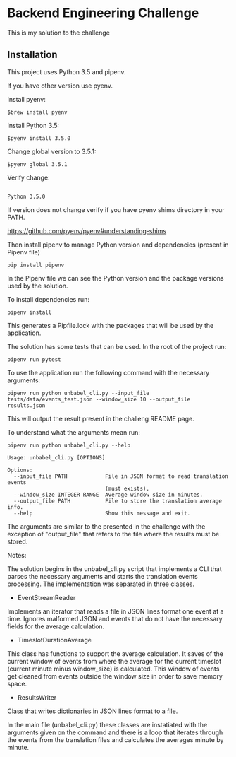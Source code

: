 # Backend Engineering Challenge

This is my solution to the challenge

## Installation

This project uses Python 3.5 and pipenv.

If you have other version use pyenv.

Install pyenv:

``` $brew install pyenv ```

Install Python 3.5:

``` $pyenv install 3.5.0 ```

Change global version to 3.5.1:

``` $pyenv global 3.5.1 ```

Verify change:

``` $python --version 

Python 3.5.0
```

If version does not change verify if you have pyenv shims directory in your PATH.

https://github.com/pyenv/pyenv#understanding-shims

Then install pipenv to manage Python version and dependencies (present in Pipenv file)

``` pip install pipenv ```

In the Pipenv file we can see the Python version and the package versions used by the solution.

To install dependencies run:

``` pipenv install ```

This generates a Pipfile.lock with the packages that will be used by the application.

The solution has some tests that can be used. In the root of the project run:

``` pipenv run pytest ```

To use the application run the following command with the necessary arguments:

``` 
pipenv run python unbabel_cli.py --input_file tests/data/events_test.json --window_size 10 --output_file results.json

```
This will output the result present in the challeng README page.

To understand what the arguments mean run:

```
pipenv run python unbabel_cli.py --help 

Usage: unbabel_cli.py [OPTIONS]

Options:
  --input_file PATH            File in JSON format to read translation events
                               (must exists).
  --window_size INTEGER RANGE  Average window size in minutes.
  --output_file PATH           File to store the translation average info.
  --help                       Show this message and exit.
```

The arguments are similar to the presented in the challenge with the exception of "output_file" that refers to the file where the results must be stored.

Notes:

The solution begins in the unbabel_cli.py script that implements a CLI that parses the necessary arguments and starts the translation events processing.
The implementation was separated in three classes.

* EventStreamReader

Implements an iterator that reads a file in JSON lines format one event at a time. Ignores malformed JSON and events that do not have the necessary fields for the average calculation.

* TimeslotDurationAverage

This class has functions to support the average calculation. It saves of the current window of events from where the average for the current timeslot (current minute minus window_size) is calculated. This window of events get cleaned from events outside the window size in order to save memory space.

* ResultsWriter

Class that writes dictionaries in JSON lines format to a file.

In the main file (unbabel_cli.py) these classes are instatiated with the arguments given on the command and there is a loop that iterates through the events from the translation files and calculates the averages minute by minute.
